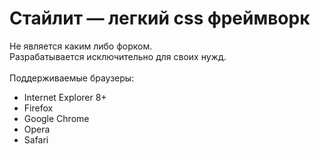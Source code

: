 Стайлит — легкий css фреймворк
=======
Не является каким либо форком. <br/>
Разрабатывается исключительно для своих нужд.<br/><br/>
Поддерживаемые браузеры:
    <ul>
        <li>Internet Explorer 8+</li>
        <li>Firefox</li>
        <li>Google Chrome</li>
        <li>Opera</li>
        <li>Safari</li>
    </ul>
